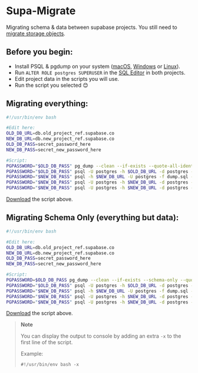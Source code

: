 # Supa-Migrate
Migrating schema &amp; data between supabase projects. You still need to [migrate storage objects](https://supabase.com/docs/guides/database#migrate-storage-objects).

## Before you begin:
 - Install PSQL & pgdump on your system ([macOS](https://stackoverflow.com/a/55564878/2188186), [Windows](https://www.enterprisedb.com/downloads/postgres-postgresql-downloads) or [Linux](https://www.postgresql.org/download/linux/ubuntu/)).
 - Run `ALTER ROLE postgres SUPERUSER` in the [SQL Editor](https://app.supabase.com/project/_/sql) in both projects.
 - Edit project data in the scripts you will use. 
 - Run the script you selected 😊

## Migrating everything:
``` bash
#!/usr/bin/env bash

#Edit here:
OLD_DB_URL=db.old_project_ref.supabase.co
NEW_DB_URL=db.new_project_ref.supabase.co
OLD_DB_PASS=secret_password_here
NEW_DB_PASS=secret_new_password_here

#Script:
PGPASSWORD="$OLD_DB_PASS" pg_dump --clean --if-exists --quote-all-identifiers -h $OLD_DB_URL -U postgres > dump.sql -p 6543
PGPASSWORD="$OLD_DB_PASS" psql -U postgres -h $OLD_DB_URL -d postgres -p 6543 -c 'ALTER ROLE postgres NOSUPERUSER'
PGPASSWORD="$NEW_DB_PASS" psql -h $NEW_DB_URL -U postgres -f dump.sql -p 6543
PGPASSWORD="$NEW_DB_PASS" psql -U postgres -h $NEW_DB_URL -d postgres -p 6543 -c 'TRUNCATE storage.objects'
PGPASSWORD="$NEW_DB_PASS" psql -U postgres -h $NEW_DB_URL -d postgres -p 6543 -c 'ALTER ROLE postgres NOSUPERUSER'
```
[Download](https://raw.githubusercontent.com/mansueli/Supa-Migrate/main/migrate_project.sh) the script above.

## Migrating Schema Only (everything but data):

``` bash
#!/usr/bin/env bash

#Edit here:
OLD_DB_URL=db.old_project_ref.supabase.co
NEW_DB_URL=db.new_project_ref.supabase.co
OLD_DB_PASS=secret_password_here
NEW_DB_PASS=secret_new_password_here

#Script:
PGPASSWORD=$OLD_DB_PASS pg_dump --clean --if-exists --schema-only --quote-all-identifiers -h $OLD_DB_URL -U postgres > dump.sql
PGPASSWORD="$OLD_DB_PASS" psql -U postgres -h $OLD_DB_URL -d postgres -p 6543 -c 'ALTER ROLE postgres NOSUPERUSER'
PGPASSWORD="$NEW_DB_PASS" psql -h $NEW_DB_URL -U postgres -f dump.sql -p 6543
PGPASSWORD="$NEW_DB_PASS" psql -U postgres -h $NEW_DB_URL -d postgres -p 6543 -c 'TRUNCATE storage.objects'
PGPASSWORD="$NEW_DB_PASS" psql -U postgres -h $NEW_DB_URL -d postgres -p 6543 -c 'ALTER ROLE postgres NOSUPERUSER'
```
[Download](https://raw.githubusercontent.com/mansueli/Supa-Migrate/main/migrate_schema.sh) the script above.

> **Note** 
>
> You can display the output to console by adding an extra `-x` to the first line of the script. 
>
> Example:
> ```
> #!/usr/bin/env bash -x
> ```
